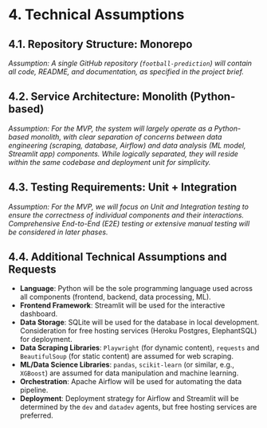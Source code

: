 # 4. Technical Assumptions

## 4.1. Repository Structure: Monorepo

*Assumption: A single GitHub repository (`football-prediction`) will contain all code, README, and documentation, as specified in the project brief.*

## 4.2. Service Architecture: Monolith (Python-based)

*Assumption: For the MVP, the system will largely operate as a Python-based monolith, with clear separation of concerns between data engineering (scraping, database, Airflow) and data analysis (ML model, Streamlit app) components. While logically separated, they will reside within the same codebase and deployment unit for simplicity.*

## 4.3. Testing Requirements: Unit + Integration

*Assumption: For the MVP, we will focus on Unit and Integration testing to ensure the correctness of individual components and their interactions. Comprehensive End-to-End (E2E) testing or extensive manual testing will be considered in later phases.*

## 4.4. Additional Technical Assumptions and Requests

*   **Language**: Python will be the sole programming language used across all components (frontend, backend, data processing, ML).
*   **Frontend Framework**: Streamlit will be used for the interactive dashboard.
*   **Data Storage**: SQLite will be used for the database in local development. Consideration for free hosting services (Heroku Postgres, ElephantSQL) for deployment.
*   **Data Scraping Libraries**: `Playwright` (for dynamic content), `requests` and `BeautifulSoup` (for static content) are assumed for web scraping.
*   **ML/Data Science Libraries**: `pandas`, `scikit-learn` (or similar, e.g., `XGBoost`) are assumed for data manipulation and machine learning.
*   **Orchestration**: Apache Airflow will be used for automating the data pipeline.
*   **Deployment**: Deployment strategy for Airflow and Streamlit will be determined by the `dev` and `datadev` agents, but free hosting services are preferred.
